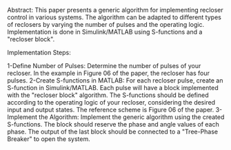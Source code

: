 Abstract:
This paper presents a generic algorithm for implementing recloser control in various systems. The algorithm can be adapted to
different types of reclosers by varying the number of pulses and the operating logic. 
Implementation is done in Simulink/MATLAB using S-functions and a "recloser block".

Implementation Steps:

1-Define Number of Pulses:
    Determine the number of pulses of your recloser.
    In the example in Figure 06 of the paper, the recloser has four pulses.
2-Create S-functions in MATLAB:
    For each recloser pulse, create an S-function in Simulink/MATLAB.
    Each pulse will have a block implemented with the "recloser block" algorithm.
    The S-functions should be defined according to the operating logic of your recloser, considering the desired input and output states.
    The reference scheme is Figure 06 of the paper.
3- Implement the Algorithm:
    Implement the generic algorithm using the created S-functions.
    The block should reserve the phase and angle values of each phase.
    The output of the last block should be connected to a "Tree-Phase Breaker" to open the system.
